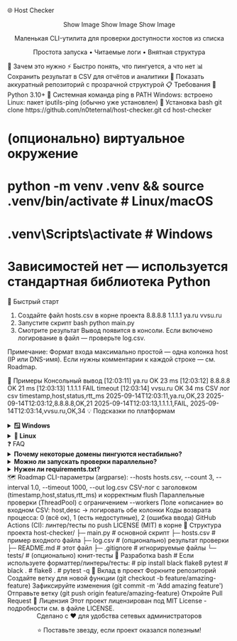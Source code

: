 🌐 Host Checker
<div align="center">
Show Image
Show Image
Show Image

Маленькая CLI-утилита для проверки доступности хостов из списка

Простота запуска • Читаемые логи • Внятная структура

</div>
🎯 Зачем это нужно
⚡ Быстро понять, что пингуется, а что нет
📊 Сохранить результат в CSV для отчётов и аналитики
🧭 Показать аккуратный репозиторий с прозрачной структурой
📋 Требования
🐍 Python 3.10+
📡 Системная команда ping в PATH
Windows: встроено
Linux: пакет iputils-ping (обычно уже установлен)
🚀 Установка
bash
git clone https://github.com/n0teternal/host-checker.git
cd host-checker

# (опционально) виртуальное окружение
# python -m venv .venv && source .venv/bin/activate   # Linux/macOS
# .venv\Scripts\activate                               # Windows

# Зависимостей нет — используется стандартная библиотека Python
🏁 Быстрый старт
1. Создайте файл hosts.csv в корне проекта
8.8.8.8
1.1.1.1
ya.ru
vvsu.ru
2. Запустите скрипт
bash
python main.py
3. Смотрите результат
Вывод появится в консоли. Если включено логирование в файл — проверьте log.csv.

Примечание: Формат входа максимально простой — одна колонка host (IP или DNS-имя). Если нужны комментарии к каждой строке — см. Roadmap.

📸 Примеры
Консольный вывод
[12:03:11] ya.ru        OK    23 ms
[12:03:12] 8.8.8.8      OK    21 ms
[12:03:13] 1.1.1.1      FAIL  timeout
[12:03:14] vvsu.ru      OK    34 ms
CSV лог
csv
timestamp,host,status,rtt_ms
2025-09-14T12:03:11,ya.ru,OK,23
2025-09-14T12:03:12,8.8.8.8,OK,21
2025-09-14T12:03:13,1.1.1.1,FAIL,
2025-09-14T12:03:14,vvsu.ru,OK,34
💡 Подсказки по платформам
<details> <summary><strong>🪟 Windows</strong></summary>
ping принимает таймаут в миллисекундах (ключ /w)
Команда доступна по умолчанию
</details> <details> <summary><strong>🐧 Linux</strong></summary>
ping может требовать RAW-сокеты (иногда нужен sudo)
Таймаут обычно через -W (секунды)
Удобно вызывать системный ping через subprocess без привилегий
</details>
❓ FAQ
<details> <summary><strong>Почему некоторые домены пингуются нестабильно?</strong></summary>
CDN, фильтры ICMP, блокировки на стороне провайдера. Пинг — не гарантия доступности сервиса (только сети/хоста).

</details> <details> <summary><strong>Можно ли запускать проверки параллельно?</strong></summary>
Сейчас — последовательно. Параллельность легко добавить через concurrent.futures (см. Roadmap). 🔧

</details> <details> <summary><strong>Нужен ли requirements.txt?</strong></summary>
Нет. Проект использует только стандартную библиотеку Python. Если добавите тесты/линтеры — тогда да.

</details>
🗺️ Roadmap
 CLI-параметры (argparse): --hosts hosts.csv, --count 3, --interval 1.0, --timeout 1000, --out log.csv
 CSV-лог с заголовком (timestamp,host,status,rtt_ms) и корректным flush
 Параллельные проверки (ThreadPool) с ограничением --workers
 Поле «описание» во входном CSV: host,desc → логировать обе колонки
 Коды возврата процесса: 0 (всё ок), 1 (есть недоступные), 2 (ошибка ввода)
 GitHub Actions (CI): линтер/тесты по push
 LICENSE (MIT) в корне
📁 Структура проекта
host-checker/
├─ main.py              # основной скрипт
├─ hosts.csv            # пример входного файла
├─ log.csv              # (опционально) результат проверки
├─ README.md            # этот файл
├─ .gitignore           # игнорируемые файлы
└─ tests/               # (опционально) юнит-тесты
🧪 Разработка
bash
# Если используете форматтер/линтеры/тесты:
# pip install black flake8 pytest
# black .
# flake8 .
# pytest -q
🤝 Вклад в проект
Форкните репозиторий
Создайте ветку для новой функции (git checkout -b feature/amazing-feature)
Зафиксируйте изменения (git commit -m 'Add amazing feature')
Отправьте ветку (git push origin feature/amazing-feature)
Откройте Pull Request
📄 Лицензия
Этот проект лицензирован под MIT License - подробности см. в файле LICENSE.

<div align="center">
Сделано с ❤️ для удобства сетевых администраторов

⭐ Поставьте звезду, если проект оказался полезным!

</div>
